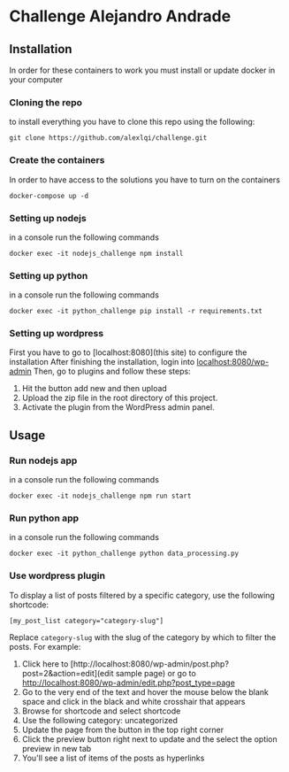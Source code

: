 # Challenge Alejandro Andrade
## Installation
In order for these containers to work you must install or update docker in your computer

### Cloning the repo
to install everything you have to clone this repo using the following:
```
git clone https://github.com/alexlqi/challenge.git
```
### Create the containers
In order to have access to the solutions you have to turn on the containers
```
docker-compose up -d
```
### Setting up nodejs
in a console run the following commands
```
docker exec -it nodejs_challenge npm install
```
### Setting up python
in a console run the following commands
```
docker exec -it python_challenge pip install -r requirements.txt
```
### Setting up wordpress
First you have to go to [localhost:8080](this site) to configure the installation
After finishing the installation, login into [localhost:8080/wp-admin](wp-admin)
Then, go to plugins and follow these steps:
1. Hit the button add new and then upload
2. Upload the zip file in the root directory of this project.
3. Activate the plugin from the WordPress admin panel.

## Usage
### Run nodejs app
in a console run the following commands
```
docker exec -it nodejs_challenge npm run start
```
### Run python app
in a console run the following commands
```
docker exec -it python_challenge python data_processing.py
```
### Use wordpress plugin
To display a list of posts filtered by a specific category, use the following shortcode:

```
[my_post_list category="category-slug"]
```

Replace `category-slug` with the slug of the category by which to filter the posts.
For example:
1. Click here to [http://localhost:8080/wp-admin/post.php?post=2&action=edit](edit sample page) or go to [http://localhost:8080/wp-admin/edit.php?post_type=page](/wp-admin/edit.php?post_type=page)
2. Go to the very end of the text and hover the mouse below the blank space and click in the black and white crosshair that appears
3. Browse for shortcode and select shortcode
4. Use the following category: uncategorized
5. Update the page from the button in the top right corner
6. Click the preview button right next to update and the select the option preview in new tab
7. You'll see a list of items of the posts as hyperlinks

